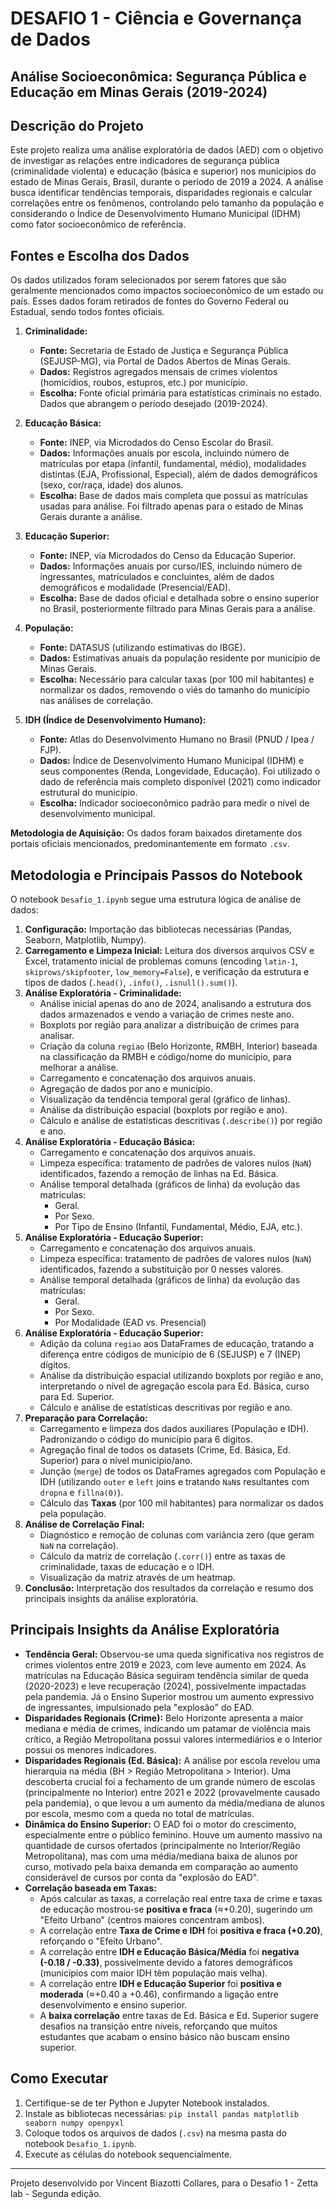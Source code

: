 # DESAFIO 1 - Ciência e Governança de Dados
## Análise Socioeconômica: Segurança Pública e Educação em Minas Gerais (2019-2024)

## Descrição do Projeto

Este projeto realiza uma análise exploratória de dados (AED) com o objetivo de investigar as relações entre indicadores de segurança pública (criminalidade violenta) e educação (básica e superior) nos municípios do estado de Minas Gerais, Brasil, durante o período de 2019 a 2024. A análise busca identificar tendências temporais, disparidades regionais e calcular correlações entre os fenômenos, controlando pelo tamanho da população e considerando o Índice de Desenvolvimento Humano Municipal (IDHM) como fator socioeconômico de referência.

## Fontes e Escolha dos Dados

Os dados utilizados foram selecionados por serem fatores que são geralmente mencionados como impactos socioeconômico de um estado ou país. Esses dados foram retirados de fontes do Governo Federal ou Estadual, sendo todos fontes oficiais.

1.  **Criminalidade:**
    * **Fonte:** Secretaria de Estado de Justiça e Segurança Pública (SEJUSP-MG), via Portal de Dados Abertos de Minas Gerais.
    * **Dados:** Registros agregados mensais de crimes violentos (homicídios, roubos, estupros, etc.) por município.
    * **Escolha:** Fonte oficial primária para estatísticas criminais no estado. Dados que abrangem o período desejado (2019-2024).

2.  **Educação Básica:**
    * **Fonte:** INEP, via Microdados do Censo Escolar do Brasil.
    * **Dados:** Informações anuais por escola, incluindo número de matrículas por etapa (infantil, fundamental, médio), modalidades distintas (EJA, Profissional, Especial), além de dados demográficos (sexo, cor/raça, idade) dos alunos.
    * **Escolha:** Base de dados mais completa que possui as matrículas usadas para análise. Foi filtrado apenas para o estado de Minas Gerais durante a análise.

3.  **Educação Superior:**
    * **Fonte:** INEP, via Microdados do Censo da Educação Superior.
    * **Dados:** Informações anuais por curso/IES, incluindo número de ingressantes, matriculados e concluintes, além de dados demográficos e modalidade (Presencial/EAD).
    * **Escolha:** Base de dados oficial e detalhada sobre o ensino superior no Brasil, posteriormente filtrado para Minas Gerais para a análise.

4.  **População:**
    * **Fonte:** DATASUS (utilizando estimativas do IBGE).
    * **Dados:** Estimativas anuais da população residente por município de Minas Gerais.
    * **Escolha:** Necessário para calcular taxas (por 100 mil habitantes) e normalizar os dados, removendo o viés do tamanho do município nas análises de correlação.

5.  **IDH (Índice de Desenvolvimento Humano):**
    * **Fonte:** Atlas do Desenvolvimento Humano no Brasil (PNUD / Ipea / FJP). 
    * **Dados:** Índice de Desenvolvimento Humano Municipal (IDHM) e seus componentes (Renda, Longevidade, Educação). Foi utilizado o dado de referência mais completo disponível (2021) como indicador estrutural do município.
    * **Escolha:** Indicador socioeconômico padrão para medir o nível de desenvolvimento municipal.

**Metodologia de Aquisição:** Os dados foram baixados diretamente dos portais oficiais mencionados, predominantemente em formato `.csv`.

## Metodologia e Principais Passos do Notebook

O notebook `Desafio_1.ipynb` segue uma estrutura lógica de análise de dados:

1.  **Configuração:** Importação das bibliotecas necessárias (Pandas, Seaborn, Matplotlib, Numpy).
2.  **Carregamento e Limpeza Inicial:** Leitura dos diversos arquivos CSV e Excel, tratamento inicial de problemas comuns (encoding `latin-1`, `skiprows/skipfooter`, `low_memory=False`), e verificação da estrutura e tipos de dados (`.head()`, `.info()`, `.isnull().sum()`).
3.  **Análise Exploratória - Criminalidade:**
    * Análise inicial apenas do ano de 2024, analisando a estrutura dos dados armazenados e vendo a variação de crimes neste ano.
    * Boxplots por região para analizar a distribuição de crimes para analisar.
    * Criação da coluna `regiao` (Belo Horizonte, RMBH, Interior) baseada na classificação da RMBH e código/nome do município, para melhorar a análise.
    * Carregamento e concatenação dos arquivos anuais.
    * Agregação de dados por ano e município.
    * Visualização da tendência temporal geral (gráfico de linhas).
    * Análise da distribuição espacial (boxplots por região e ano).
    * Cálculo e análise de estatísticas descritivas (`.describe()`) por região e ano.
4.  **Análise Exploratória - Educação Básica:**
    * Carregamento e concatenação dos arquivos anuais.
    * Limpeza específica: tratamento de padrões de valores nulos (`NaN`) identificados, fazendo a remoção de linhas na Ed. Básica. 
    * Análise temporal detalhada (gráficos de linha) da evolução das matrículas:
        * Geral.
        * Por Sexo.
        * Por Tipo de Ensino (Infantil, Fundamental, Médio, EJA, etc.).
5.  **Análise Exploratória - Educação Superior:**   
    * Carregamento e concatenação dos arquivos anuais.
    * Limpeza específica: tratamento de padrões de valores nulos (`NaN`) identificados, fazendo a substituição por 0 nesses valores. 
    * Análise temporal detalhada (gráficos de linha) da evolução das matrículas:
        * Geral.
        * Por Sexo.
        * Por Modalidade (EAD vs. Presencial) 
6.  **Análise Exploratória - Educação Superior:**   
    * Adição da coluna `regiao` aos DataFrames de educação, tratando a diferença entre códigos de município de 6 (SEJUSP) e 7 (INEP) dígitos.
    * Análise da distribuição espacial utilizando boxplots por região e ano, interpretando o nível de agregação escola para Ed. Básica, curso para Ed. Superior.
    * Cálculo e análise de estatísticas descritivas por região e ano.  
7.  **Preparação para Correlação:**
    * Carregamento e limpeza dos dados auxiliares (População e IDH). Padronizando o código do município para 6 dígitos.
    * Agregação final de todos os datasets (Crime, Ed. Básica, Ed. Superior) para o nível município/ano.
    * Junção (`merge`) de todos os DataFrames agregados com População e IDH (utilizando `outer` e `left` joins e tratando `NaN`s resultantes com `dropna` e `fillna(0)`).
    * Cálculo das **Taxas** (por 100 mil habitantes) para normalizar os dados pela população.
8.  **Análise de Correlação Final:**
    * Diagnóstico e remoção de colunas com variância zero (que geram `NaN` na correlação).
    * Cálculo da matriz de correlação (`.corr()`) entre as taxas de criminalidade, taxas de educação e o IDH.
    * Visualização da matriz através de um heatmap.
9.  **Conclusão:** Interpretação dos resultados da correlação e resumo dos principais insights da análise exploratória.

## Principais Insights da Análise Exploratória

* **Tendência Geral:** Observou-se uma queda significativa nos registros de crimes violentos entre 2019 e 2023, com leve aumento em 2024. As matrículas na Educação Básica seguiram tendência similar de queda (2020-2023) e leve recuperação (2024), possivelmente impactadas pela pandemia. Já o Ensino Superior mostrou um aumento expressivo de ingressantes, impulsionado pela "explosão" do EAD.
* **Disparidades Regionais (Crime):** Belo Horizonte apresenta a maior mediana e média de crimes, indicando um patamar de violência mais crítico, a Região Metropolitana possui valores intermediários e o Interior possui os menores indicadores.
* **Disparidades Regionais (Ed. Básica):** A análise por escola revelou uma hierarquia na média (BH > Região Metropolitana > Interior). Uma descoberta crucial foi a fechamento de um grande número de escolas (principalmente no Interior) entre 2021 e 2022 (provavelmente causado pela pandemia), o que levou a um aumento da média/mediana de alunos por escola, mesmo com a queda no total de matrículas.
* **Dinâmica do Ensino Superior:** O EAD foi o motor do crescimento, especialmente entre o público feminino. Houve um aumento massivo na quantidade de cursos ofertados (principalmente no Interior/Região Metropolitana), mas com uma média/mediana baixa de alunos por curso, motivado pela baixa demanda em comparação ao aumento considerável de cursos por conta da "explosão do EAD".
* **Correlação baseada em Taxas:**
    * Após calcular as taxas, a correlação real entre taxa de crime e taxas de educação mostrou-se **positiva e fraca** (≈+0.20), sugerindo um "Efeito Urbano" (centros maiores concentram ambos).
    * A correlação entre **Taxa de Crime e IDH** foi **positiva e fraca (+0.20)**, reforçando o "Efeito Urbano".
    * A correlação entre **IDH e Educação Básica/Média** foi **negativa (-0.18 / -0.33)**, possivelmente devido a fatores demográficos (municípios com maior IDH têm população mais velha).
    * A correlação entre **IDH e Educação Superior** foi **positiva e moderada** (≈+0.40 a +0.46), confirmando a ligação entre desenvolvimento e ensino superior.
    * A **baixa correlação** entre taxas de Ed. Básica e Ed. Superior sugere desafios na transição entre níveis, reforçando que muitos estudantes que acabam o ensino básico não buscam ensino superior.

## Como Executar

1.  Certifique-se de ter Python e Jupyter Notebook instalados.
2.  Instale as bibliotecas necessárias: `pip install pandas matplotlib seaborn numpy openpyxl`
3.  Coloque todos os arquivos de dados (`.csv`) na mesma pasta do notebook `Desafio_1.ipynb`.
4.  Execute as células do notebook sequencialmente.

---

Projeto desenvolvido por Vincent Biazotti Collares, para o Desafio 1 - Zetta lab - Segunda edição.
